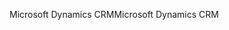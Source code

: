<span data-ttu-id="c3012-101">Microsoft Dynamics CRM</span><span class="sxs-lookup"><span data-stu-id="c3012-101">Microsoft Dynamics CRM</span></span>